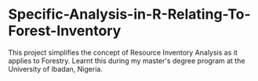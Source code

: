 # Specific-Analysis-in-R-Relating-To-Forest-Inventory
This project simplifies the concept of Resource Inventory Analysis as it applies to Forestry. Learnt this during my master's degree program at the University of Ibadan, Nigeria.
